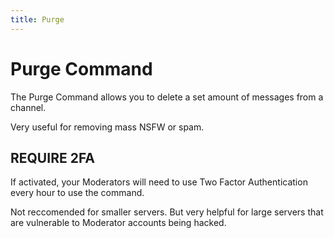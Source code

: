 ```yaml
---
title: Purge
---
```

# Purge Command

The Purge Command allows you to delete a set amount of messages from a channel.

Very useful for removing mass NSFW or spam.

## REQUIRE 2FA

If activated, your Moderators will need to use Two Factor Authentication every hour to use the command.

Not reccomended for smaller servers. But very helpful for large servers that are vulnerable to Moderator accounts being hacked.